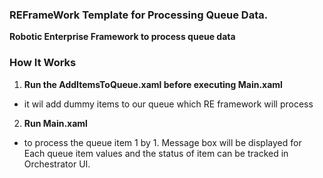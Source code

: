 
### REFrameWork Template for Processing Queue Data.  ###
**Robotic Enterprise Framework to process queue data**


### How It Works ###

1. **Run the AddItemsToQueue.xaml before executing Main.xaml**
 + it wil add dummy items to our queue which RE framework will process


2. **Run Main.xaml**
 + to process the queue item 1 by 1. Message box will be displayed for Each queue item values and the status of item can be tracked in Orchestrator UI.


